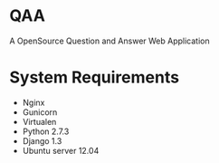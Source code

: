QAA
===

A OpenSource Question and Answer Web Application


System Requirements
==================

* Nginx
* Gunicorn
* Virtualen
* Python 2.7.3
* Django 1.3
* Ubuntu server 12.04
